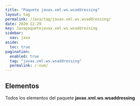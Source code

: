 ```yaml
---
title: "Paquete javax.xml.ws.wsaddressing"
layout: tag
permalink: /Java/tag/javax.xml.ws.wsaddressing/
date: 2020-12-29
key: Javapaquetejavax.xml.ws.wsaddressing
sidebar: 
  nav: java
aside: 
  toc: true
pagination: 
  enabled: true
  tag: "javax.xml.ws.wsaddressing"
  permalink: /:num/
---
```


<h2>Elementos</h2>
Todos los elementos del paquete <strong>javax.xml.ws.wsaddressing</strong>
